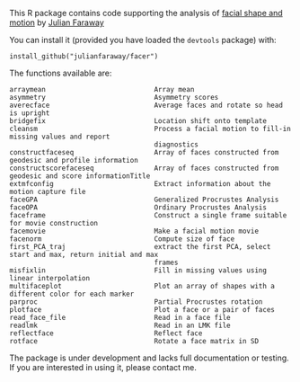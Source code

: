 
This R package contains code supporting the analysis of [facial shape and motion](http://people.bath.ac.uk/jjf23/face/index.html)
by [Julian Faraway](http://people.bath.ac.uk/jjf23/)

You can install it (provided you have loaded the `devtools` package) with:

```
install_github("julianfaraway/facer")
```

The functions available are:

```
arraymean                           Array mean
asymmetry                           Asymmetry scores
averecface                          Average faces and rotate so head is upright
bridgefix                           Location shift onto template
cleansm                             Process a facial motion to fill-in missing values and report
                                    diagnostics
constructfaceseq                    Array of faces constructed from geodesic and profile information
constructscorefaceseq               Array of faces constructed from geodesic and score informationTitle
extmfconfig                         Extract information about the motion capture file
faceGPA                             Generalized Procrustes Analysis
faceOPA                             Ordinary Procrustes Analysis
faceframe                           Construct a single frame suitable for movie construction
facemovie                           Make a facial motion movie
facenorm                            Compute size of face
first_PCA_traj                      extract the first PCA, select start and max, return initial and max
                                    frames
misfixlin                           Fill in missing values using linear interpolation
multifaceplot                       Plot an array of shapes with a different color for each marker
parproc                             Partial Procrustes rotation
plotface                            Plot a face or a pair of faces
read_face_file                      Read in a face file
readlmk                             Read in an LMK file
reflectface                         Reflect face
rotface                             Rotate a face matrix in SD
```

The package is under development and lacks full documentation or testing. If you are interested in using it,
please contact me.

